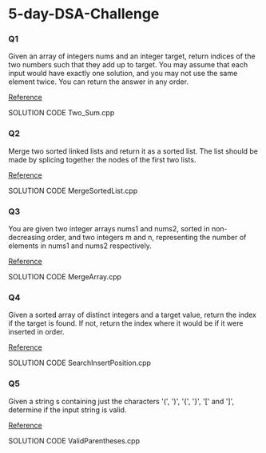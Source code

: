 # 5-day-DSA-Challenge
### Q1
Given an array of integers nums and an integer target, return indices of the two numbers such that they add up to target.
You may assume that each input would have exactly one solution, and you may not use the same element twice.
You can return the answer in any order.


[Reference](https://leetcode.com/problems/two-sum/)


SOLUTION CODE Two_Sum.cpp


### Q2
Merge two sorted linked lists and return it as a sorted list. The list should be made by splicing together the nodes of the first two lists.


[Reference](https://leetcode.com/problems/merge-two-sorted-lists/)


SOLUTION CODE MergeSortedList.cpp


### Q3
You are given two integer arrays nums1 and nums2, sorted in non-decreasing order, and two integers m and n, representing the number of elements in nums1 and nums2 respectively.


[Reference](https://leetcode.com/problems/merge-sorted-array/)


SOLUTION CODE MergeArray.cpp


### Q4
Given a sorted array of distinct integers and a target value, return the index if the target is found. If not, return the index where it would be if it were inserted in order.


[Reference](https://leetcode.com/problems/search-insert-position/)


SOLUTION CODE SearchInsertPosition.cpp


### Q5
Given a string s containing just the characters '(', ')', '{', '}', '[' and ']', determine if the input string is valid.


[Reference](https://leetcode.com/problems/valid-parentheses/)


SOLUTION CODE ValidParentheses.cpp
